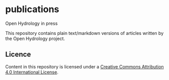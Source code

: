# publications
Open Hydrology in press

This repository contains plain text/markdown versions of articles written by the Open Hydrology project.

## Licence

Content in this repository is licensed under a [Creative Commons Attribution 4.0 International License](LICENSE).
